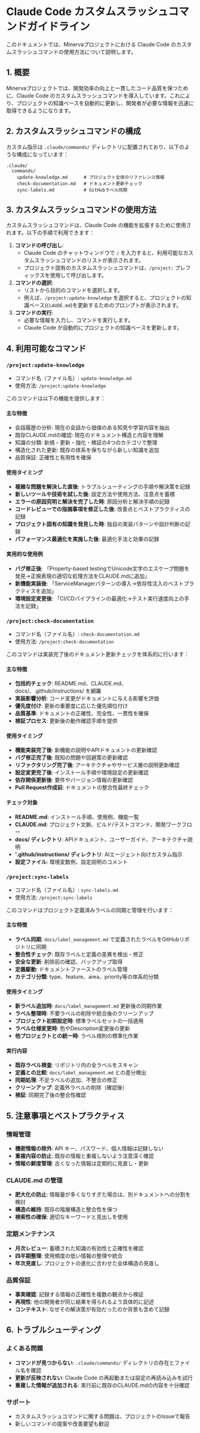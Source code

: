 # Claude Code カスタムスラッシュコマンドガイドライン

このドキュメントでは、Minervaプロジェクトにおける Claude Code のカスタムスラッシュコマンドの使用方法について説明します。

## 1. 概要

Minervaプロジェクトでは、開発効率の向上と一貫したコード品質を保つために、Claude Code のカスタムスラッシュコマンドを導入しています。これにより、プロジェクトの知識ベースを自動的に更新し、開発者が必要な情報を迅速に取得できるようになります。

## 2. カスタムスラッシュコマンドの構成

カスタム指示は `.claude/commands/` ディレクトリに配置されており、以下のような構成になっています：

```
.claude/
  commands/
    update-knowledge.md      # プロジェクト全体のリファレンス情報
    check-documentation.md   # ドキュメント更新チェック
    sync-labels.md           # GitHubラベル同期
```

## 3. カスタムスラッシュコマンドの使用方法

カスタムスラッシュコマンドは、Claude Code の機能を拡張するために使用されます。以下の手順で利用できます：
1. **コマンドの呼び出し**:
   - Claude Code のチャットウィンドウで `/` を入力すると、利用可能なカスタムスラッシュコマンドのリストが表示されます。
    - プロジェクト固有のカスタムスラッシュコマンドは、`/project:` プレフィックスを使用して呼び出します。
2. **コマンドの選択**:
   - リストから目的のコマンドを選択します。
   - 例えば、`/project:update-knowledge` を選択すると、プロジェクトの知識ベース(`CLAUDE.md`)を更新するためのプロンプトが表示されます。
3. **コマンドの実行**:
   - 必要な情報を入力し、コマンドを実行します。
   - Claude Code が自動的にプロジェクトの知識ベースを更新します。


## 4. 利用可能なコマンド

### `/project:update-knowledge`

- コマンド名（ファイル名）: `update-knowledge.md`
- 使用方法: `/project:update-knowledge`

このコマンドは以下の機能を提供します：

#### 主な特徴

- 会話履歴の分析: 現在の会話から価値のある知見や学習内容を抽出
- 既存CLAUDE.mdの確認: 現在のドキュメント構造と内容を理解
- 知識の分類: 新規・更新・強化・検証の4つのカテゴリで整理
- 構造化された更新: 既存の体系を保ちながら新しい知識を追加
- 品質保証: 正確性と有用性を確保

#### 使用タイミング

- **複雑な問題を解決した直後**: トラブルシューティングの手順や解決策を記録
- **新しいツールや技術を試した後**: 設定方法や使用方法、注意点を蓄積
- **エラーの原因究明と解決を完了した時**: 原因分析と解決手順の記録
- **コードレビューでの指摘事項を修正した後**: 改善点とベストプラクティスの記録
- **プロジェクト固有の知識を発見した時**: 独自の実装パターンや設計判断の記録
- **パフォーマンス最適化を実施した後**: 最適化手法と効果の記録

#### 実用的な使用例

- **バグ修正後**: 「Property-based testingでUnicode文字のエスケープ問題を発見→正規表現の適切な処理方法をCLAUDE.mdに追加」
- **新機能実装後**: 「ServiceManagerパターンの導入→依存性注入のベストプラクティスを追加」
- **環境設定変更後**: 「CI/CDパイプラインの最適化→テスト実行速度向上の手法を記録」

### `/project:check-documentation`

- コマンド名（ファイル名）: `check-documentation.md`
- 使用方法: `/project:check-documentation`

このコマンドは実装完了後のドキュメント更新チェックを体系的に行います：

#### 主な特徴

- **包括的チェック**: README.md、CLAUDE.md、docs/、.github/instructions/ を網羅
- **実装影響分析**: コード変更がドキュメントに与える影響を評価
- **優先度付け**: 更新の重要度に応じた優先順位付け
- **品質基準**: ドキュメントの正確性、完全性、一貫性を確保
- **検証プロセス**: 更新後の動作確認手順を提供

#### 使用タイミング

- **機能実装完了後**: 新機能の説明やAPIドキュメントの更新確認
- **バグ修正完了後**: 既知の問題や回避策の更新確認
- **リファクタリング完了後**: アーキテクチャやサービス層の説明更新確認
- **設定変更完了後**: インストール手順や環境設定の更新確認
- **依存関係更新後**: 要件やバージョン情報の更新確認
- **Pull Request作成前**: ドキュメントの整合性最終チェック

#### チェック対象

- **README.md**: インストール手順、使用例、機能一覧
- **CLAUDE.md**: プロジェクト文脈、ビルド/テストコマンド、開発ワークフロー
- **docs/ ディレクトリ**: APIドキュメント、ユーザーガイド、アーキテクチャ説明
- **'.github/instructions/ ディレクトリ**: AIエージェント向けカスタム指示
- **設定ファイル**: 環境変数例、設定説明のコメント

### `/project:sync-labels`

- コマンド名（ファイル名）: `sync-labels.md`
- 使用方法: `/project:sync-labels`

このコマンドはプロジェクト定義済みラベルの同期と管理を行います：

#### 主な特徴

- **ラベル同期**: `docs/label_management.md` で定義されたラベルをGitHubリポジトリに同期
- **整合性チェック**: 既存ラベルと定義の差異を検出・修正
- **安全な更新**: 削除前の確認、バックアップ取得
- **定義駆動**: ドキュメントファーストのラベル管理
- **カテゴリ分類**: type、feature、area、priority等の体系的分類

#### 使用タイミング

- **新ラベル追加時**: `docs/label_management.md` 更新後の同期作業
- **ラベル整理時**: 不要ラベルの削除や統合後のクリーンアップ
- **プロジェクト初期設定時**: 標準ラベルセットの一括適用
- **ラベル仕様変更時**: 色やDescription変更後の更新
- **他プロジェクトとの統一時**: ラベル規則の標準化作業

#### 実行内容

- **既存ラベル検査**: リポジトリ内の全ラベルをスキャン
- **定義との比較**: `docs/label_management.md` との差分検出
- **同期処理**: 不足ラベルの追加、不整合の修正
- **クリーンアップ**: 定義外ラベルの削除（確認後）
- **検証**: 同期完了後の整合性確認

## 5. 注意事項とベストプラクティス

### 情報管理
- **機密情報の除外**: API キー、パスワード、個人情報は記録しない
- **重複内容の防止**: 既存の情報と重複しないよう注意深く確認
- **情報の鮮度管理**: 古くなった情報は定期的に見直し・更新

### CLAUDE.md の管理
- **肥大化の防止**: 情報量が多くなりすぎた場合は、別ドキュメントへの分割を検討
- **構造の維持**: 既存の階層構造と整合性を保つ
- **検索性の確保**: 適切なキーワードと見出しを使用

### 定期メンテナンス
- **月次レビュー**: 蓄積された知識の有効性と正確性を確認
- **四半期整理**: 使用頻度の低い情報の整理や統合
- **年次見直し**: プロジェクトの進化に合わせた全体構造の見直し

### 品質保証
- **事実確認**: 記録する情報の正確性を複数の観点から検証
- **再現性**: 他の開発者が同じ結果を得られるよう具体的に記述
- **コンテキスト**: なぜその解決策が有効だったのか背景も含めて記録

## 6. トラブルシューティング

### よくある問題
- **コマンドが見つからない**: `.claude/commands/` ディレクトリの存在とファイル名を確認
- **更新が反映されない**: Claude Code の再起動または設定の再読み込みを試行
- **重複した情報が追加される**: 実行前に既存のCLAUDE.mdの内容を十分確認

### サポート
- カスタムスラッシュコマンドに関する問題は、プロジェクトのIssueで報告
- 新しいコマンドの提案や改善要望も歓迎
